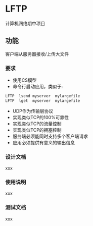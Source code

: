 # LFTP
计算机网络期中项目

## 功能
客户端从服务器接收/上传大文件

### 要求
- 使用CS模型
- 命令行启动应用，类似于:
```bash
LFTP  lsend myserver  mylargefile
LFTP  lget  myserver  mylargefile
```
- UDP作为传输层协议
- 实现类似TCP的100%可靠性
- 实现类似TCP的流量控制
- 实现类似TCP的拥塞控制
- 服务端必须能同时支持多个客户端请求
- 应用必须提供有意义的输出信息

### 设计文档
xxx

### 使用说明
xxx

### 测试文档
xxx
